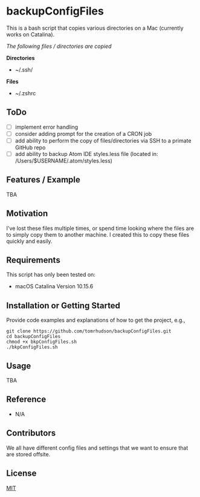 # backupConfigFiles
This is a bash script that copies various directories on a Mac (currently works on Catalina).

*The following files / directories are copied*

**Directories**
+ ~/.ssh/

**Files**
+ ~/.zshrc

## ToDo

- [ ] implement error handling
- [ ] consider adding prompt for the creation of a CRON job
- [ ] add ability to perform the copy of files/directories via SSH to a primate GitHub repo
- [ ] add ability to backup Atom IDE styles.less file (located in: /Users/$USERNAME/.atom/styles.less)

## Features / Example
TBA

## Motivation

I've lost these files multiple times, or spend time looking where the files are to simply copy them to another machine. I created this to copy these files quickly and easily.

## Requirements
This script has only been tested on:
+ macOS Catalina Version 10.15.6

## Installation or Getting Started

Provide code examples and explanations of how to get the project, e.g.,

	git clone https://github.com/tomrhudson/backupConfigFiles.git
    cd backupConfigFiles
    chmod +x bkpConfigFiles.sh
    ./bkpConfigFiles.sh

## Usage

TBA

## Reference

+ N/A

## Contributors

We all have different config files and settings that we want to ensure that are stored offsite.

## License

[MIT](http://opensource.org/licenses/mit-license.php)
